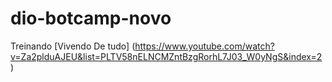 # dio-botcamp-novo
Treinando
[Vivendo De tudo] (https://www.youtube.com/watch?v=Za2plduAJEU&list=PLTV58nELNCMZntBzgRorhL7J03_W0yNgS&index=2
)

